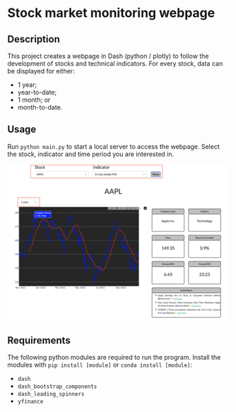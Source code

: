 # Stock market monitoring webpage

## Description
This project creates a webpage in Dash (python / plotly) to follow the development of stocks and technical indicators. For every stock, data can be displayed for either:
- 1 year;
- year-to-date;
- 1 month; or
- month-to-date.

## Usage
Run `python main.py` to start a local server to access the webpage. Select the stock, indicator and time period you are interested in.

![Example for Apple stock and simple moving average](./assets/example.png)

## Requirements
The following python modules are required to run the program. Install the modules with `pip install [module]` or `conda install [module]`:
- `dash`
- `dash_bootstrap_components`
- `dash_loading_spinners`
- `yfinance`
